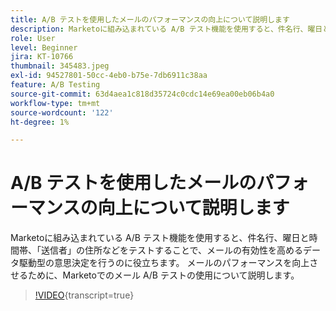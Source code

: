 ```yaml
---
title: A/B テストを使用したメールのパフォーマンスの向上について説明します
description: Marketoに組み込まれている A/B テスト機能を使用すると、件名行、曜日と時間帯、「送信者」の住所などをテストすることで、メールの有効性を高めるデータ駆動型の意思決定を行うのに役立ちます。 メールのパフォーマンスを向上させるために、Marketoでのメール A/B テストの使用について説明します。
role: User
level: Beginner
jira: KT-10766
thumbnail: 345483.jpeg
exl-id: 94527801-50cc-4eb0-b75e-7db6911c38aa
feature: A/B Testing
source-git-commit: 63d4aea1c818d35724c0cdc14e69ea00eb06b4a0
workflow-type: tm+mt
source-wordcount: '122'
ht-degree: 1%

---
```


# A/B テストを使用したメールのパフォーマンスの向上について説明します

Marketoに組み込まれている A/B テスト機能を使用すると、件名行、曜日と時間帯、「送信者」の住所などをテストすることで、メールの有効性を高めるデータ駆動型の意思決定を行うのに役立ちます。 メールのパフォーマンスを向上させるために、Marketoでのメール A/B テストの使用について説明します。

>[!VIDEO](https://video.tv.adobe.com/v/3409786/?quality=12&learn=on&captions=jpn){transcript=true}
